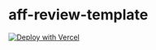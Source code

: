 # aff-review-template
[![Deploy with Vercel](https://vercel.com/button)](https://vercel.com/new/clone?repository=https://github.com/YOURUSERNAME/aff-template-macho)
